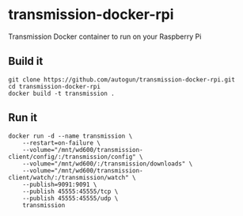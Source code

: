 # transmission-docker-rpi
Transmission Docker container to run on your Raspberry Pi

## Build it
```
git clone https://github.com/autogun/transmission-docker-rpi.git
cd transmission-docker-rpi
docker build -t transmission .
```

## Run it
```
docker run -d --name transmission \
    --restart=on-failure \
	--volume="/mnt/wd600/transmission-client/config/:/transmission/config" \
	--volume="/mnt/wd600/:/transmission/downloads" \
	--volume="/mnt/wd600/transmission-client/watch/:/transmission/watch" \
	--publish=9091:9091 \
    --publish 45555:45555/tcp \
    --publish 45555:45555/udp \
	transmission
```
